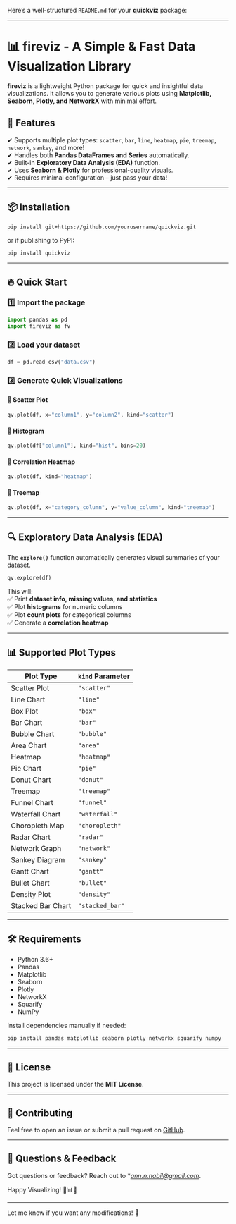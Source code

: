 Here’s a well-structured `README.md` for your **quickviz** package:

---

# 📊 fireviz - A Simple & Fast Data Visualization Library  

**fireviz** is a lightweight Python package for quick and insightful data visualizations. It allows you to generate various plots using **Matplotlib, Seaborn, Plotly, and NetworkX** with minimal effort.  

## 🚀 Features  
✔ Supports multiple plot types: `scatter`, `bar`, `line`, `heatmap`, `pie`, `treemap`, `network`, `sankey`, and more!  
✔ Handles both **Pandas DataFrames and Series** automatically.  
✔ Built-in **Exploratory Data Analysis (EDA)** function.  
✔ Uses **Seaborn & Plotly** for professional-quality visuals.  
✔ Requires minimal configuration – just pass your data!  

---

## 📦 Installation  

```sh
pip install git+https://github.com/yourusername/quickviz.git
```

or if publishing to PyPI:

```sh
pip install quickviz
```

---

## 🔥 Quick Start  

### 1️⃣ Import the package  
```python
import pandas as pd
import fireviz as fv
```

### 2️⃣ Load your dataset  
```python
df = pd.read_csv("data.csv")
```

### 3️⃣ Generate Quick Visualizations  

#### 📌 Scatter Plot  
```python
qv.plot(df, x="column1", y="column2", kind="scatter")
```

#### 📌 Histogram  
```python
qv.plot(df["column1"], kind="hist", bins=20)
```

#### 📌 Correlation Heatmap  
```python
qv.plot(df, kind="heatmap")
```

#### 📌 Treemap  
```python
qv.plot(df, x="category_column", y="value_column", kind="treemap")
```

---

## 🔍 Exploratory Data Analysis (EDA)  

The **`explore()`** function automatically generates visual summaries of your dataset.  
```python
qv.explore(df)
```
This will:  
✅ Print **dataset info, missing values, and statistics**  
✅ Plot **histograms** for numeric columns  
✅ Plot **count plots** for categorical columns  
✅ Generate a **correlation heatmap**  

---

## 📊 Supported Plot Types  

| Plot Type    | `kind` Parameter |
|-------------|----------------|
| Scatter Plot | `"scatter"` |
| Line Chart | `"line"` |
| Box Plot | `"box"` |
| Bar Chart | `"bar"` |
| Bubble Chart | `"bubble"` |
| Area Chart | `"area"` |
| Heatmap | `"heatmap"` |
| Pie Chart | `"pie"` |
| Donut Chart | `"donut"` |
| Treemap | `"treemap"` |
| Funnel Chart | `"funnel"` |
| Waterfall Chart | `"waterfall"` |
| Choropleth Map | `"choropleth"` |
| Radar Chart | `"radar"` |
| Network Graph | `"network"` |
| Sankey Diagram | `"sankey"` |
| Gantt Chart | `"gantt"` |
| Bullet Chart | `"bullet"` |
| Density Plot | `"density"` |
| Stacked Bar Chart | `"stacked_bar"` |

---

## 🛠 Requirements  
- Python 3.6+
- Pandas
- Matplotlib
- Seaborn
- Plotly
- NetworkX
- Squarify
- NumPy  

Install dependencies manually if needed:  
```sh
pip install pandas matplotlib seaborn plotly networkx squarify numpy
```

---

## 📄 License  
This project is licensed under the **MIT License**.

---

## 🤝 Contributing  
Feel free to open an issue or submit a pull request on [GitHub](https://github.com/AnnNaserNabil/quickviz).

---

## 💬 Questions & Feedback  
Got questions or feedback? Reach out to **ann.n.nabil@gmail.com*.

Happy Visualizing! 🎨📊🚀

---

Let me know if you want any modifications! 🚀
